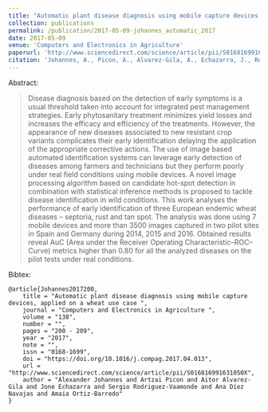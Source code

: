 ```yaml
---
title: "Automatic plant disease diagnosis using mobile capture devices, applied on a wheat use case"
collection: publications
permalink: /publication/2017-05-09-johannes_automatic_2017
date: 2017-05-09
venue: 'Computers and Electronics in Agriculture'
paperurl: 'http://www.sciencedirect.com/science/article/pii/S016816991631050X'
citation: 'Johannes, A., Picon, A., Alvarez-Gila, A., Echazarra, J., Rodriguez-Vaamonde, S., Navajas, A. D., & Ortiz-Barredo, A. (2017). Automatic plant disease diagnosis using mobile capture devices, applied on a wheat use case. Computers and Electronics in Agriculture, 138, 200–209. doi:10.1016/j.compag.2017.04.013'
---
```


Abstract: 

>Disease diagnosis based on the detection of early symptoms is a usual threshold taken into account for integrated pest management strategies. Early phytosanitary treatment minimizes yield losses and increases the efficacy and efficiency of the treatments. However, the appearance of new diseases associated to new resistant crop variants complicates their early identification delaying the application of the appropriate corrective actions. The use of image based automated identification systems can leverage early detection of diseases among farmers and technicians but they perform poorly under real field conditions using mobile devices. A novel image processing algorithm based on candidate hot-spot detection in combination with statistical inference methods is proposed to tackle disease identification in wild conditions. This work analyses the performance of early identification of three European endemic wheat diseases – septoria, rust and tan spot. The analysis was done using 7 mobile devices and more than 3500 images captured in two pilot sites in Spain and Germany during 2014, 2015 and 2016. Obtained results reveal AuC (Area under the Receiver Operating Characteristic–ROC–Curve) metrics higher than 0.80 for all the analyzed diseases on the pilot tests under real conditions.

Bibtex:

```
@article{Johannes2017200,
	title = "Automatic plant disease diagnosis using mobile capture devices, applied on a wheat use case ",
	journal = "Computers and Electronics in Agriculture ",
	volume = "138",
	number = "",
	pages = "200 - 209",
	year = "2017",
	note = "",
	issn = "0168-1699",
	doi = "https://doi.org/10.1016/j.compag.2017.04.013",
	url = "http://www.sciencedirect.com/science/article/pii/S016816991631050X",
	author = "Alexander Johannes and Artzai Picon and Aitor Alvarez-Gila and Jone Echazarra and Sergio Rodriguez-Vaamonde and Ana Díez Navajas and Amaia Ortiz-Barredo"
}
```